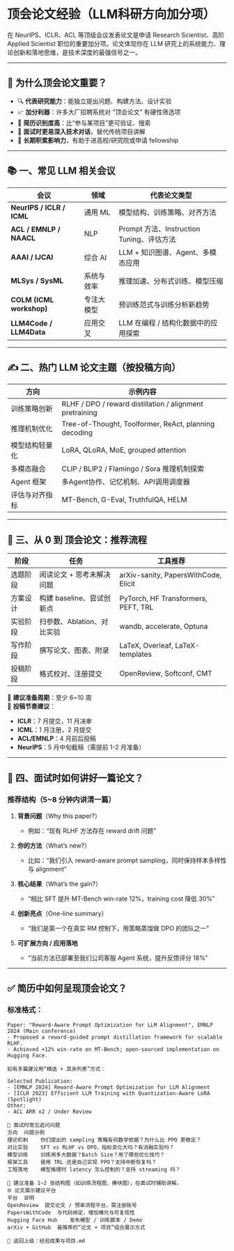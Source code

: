 # 顶会论文经验（LLM科研方向加分项）

在 NeurIPS、ICLR、ACL 等顶级会议发表论文是申请 Research Scientist、高阶 Applied Scientist 职位的重要加分项。论文体现你在 LLM 研究上的系统能力、理论创新和落地思维，是技术深度的最强信号之一。

---

## 🧠 为什么顶会论文重要？

- 🔍 **代表研究能力**：能独立提出问题、构建方法、设计实验
- 📈 **加分利器**：许多大厂招聘系统对 “顶会论文” 有硬性筛选项
- 🎯 **简历识别度高**：比“参与某项目”更可验证、搜索
- 💬 **面试时更易深入技术对话**，替代传统项目讲解
- 🌱 **长期积累影响力**，有助于进高校/研究院或申请 fellowship

---

## 📚 一、常见 LLM 相关会议

| 会议 | 领域 | 代表论文类型 |
|------|------|----------------|
| **NeurIPS / ICLR / ICML** | 通用 ML | 模型结构、训练策略、对齐方法 |
| **ACL / EMNLP / NAACL** | NLP | Prompt 方法、Instruction Tuning、评估方法 |
| **AAAI / IJCAI** | 综合 AI | LLM + 知识图谱、Agent、多模态应用 |
| **MLSys / SysML** | 系统与效率 | 推理加速、分布式训练、模型压缩 |
| **COLM (ICML workshop)** | 专注大模型 | 预训练范式与训练分析新趋势 |
| **LLM4Code / LLM4Data** | 应用交叉 | LLM 在编程 / 结构化数据中的应用探索 |

---

## ✍️ 二、热门 LLM 论文主题（按投稿方向）

| 方向 | 示例内容 |
|------|----------|
| 训练策略创新 | RLHF / DPO / reward distillation / alignment pretraining |
| 推理机制优化 | Tree-of-Thought, Toolformer, ReAct, planning decoding |
| 模型结构轻量化 | LoRA, QLoRA, MoE, grouped attention |
| 多模态融合 | CLIP / BLIP2 / Flamingo / Sora 推理机制探索 |
| Agent 框架 | 多Agent协作、记忆机制、API调用调度器 |
| 评估与对齐指标 | MT-Bench, G-Eval, TruthfulQA, HELM |

---

## 🧪 三、从 0 到 顶会论文：推荐流程

| 阶段 | 任务 | 工具推荐 |
|------|------|------------|
| 选题阶段 | 阅读论文 + 思考未解决问题 | arXiv-sanity, PapersWithCode, Elicit |
| 方案设计 | 构建 baseline、尝试创新点 | PyTorch, HF Transformers, PEFT, TRL |
| 实验阶段 | 扫参数、Ablation、对比实验 | wandb, accelerate, Optuna |
| 写作阶段 | 撰写论文、图表、附录 | LaTeX, Overleaf, LaTeX-templates |
| 投稿阶段 | 格式校对、注册提交 | OpenReview, Softconf, CMT |

📌 **建议准备周期**：至少 6~10 周  
📆 **投稿节奏建议**：
- **ICLR**：7 月提交，11 月决审
- **ICML**：1 月注册，2 月提交
- **ACL/EMNLP**：4 月前后投稿
- **NeurIPS**：5 月中旬截稿（需提前 1-2 月准备）

---

## 🎯 四、面试时如何讲好一篇论文？

### 推荐结构（5~8 分钟内讲清一篇）

1. **背景问题**（Why this paper?）  
   - 例如：“现有 RLHF 方法存在 reward drift 问题”

2. **你的方法**（What’s new?）  
   - 比如：“我们引入 reward-aware prompt sampling，同时保持样本多样性与 alignment”

3. **核心结果**（What’s the gain?）  
   - “相比 SFT 提升 MT-Bench win-rate 12%，training cost 降低 30%”

4. **创新亮点**（One-line summary）  
   - “我们是第一个在真实 RM 控制下，用策略蒸馏做 DPO 的团队之一”

5. **可扩展方向 / 应用落地**  
   - “当前方法已部署至我们公司客服 Agent 系统，提升反馈评分 18%”

---

## ✅ 简历中如何呈现顶会论文？

### 标准格式：

```text
Paper: "Reward-Aware Prompt Optimization for LLM Alignment", EMNLP 2024 (Main conference)
- Proposed a reward-guided prompt distillation framework for scalable RLHF.
- Achieved +12% win-rate on MT-Bench; open-sourced implementation on Hugging Face.

如有多篇建议用“精选 + 其余列表”方式：

Selected Publication:
- [EMNLP 2024] Reward-Aware Prompt Optimization for LLM Alignment
- [ICLR 2023] Efficient LLM Training with Quantization-Aware LoRA (Spotlight)
Other:
- ACL ARR x2 / Under Review

💬 面试时常见追问问题
方向	问题示例
理论机制	你们提出的 sampling 策略有何数学依据？为什么比 PPO 更稳定？
对比实验	SFT vs RLHF vs DPO，指标变化大吗？有消融实验吗？
模型训练	训练用多大数据？Batch Size？用了哪些优化技巧？
框架工具	是用 TRL 还是自己实现 PPO？支持中断恢复吗？
工程落地	模型推理时 latency 怎么控制的？支持 streaming 吗？

📌 建议准备 1~2 张结构图（如训练流程图、模块图），在面试时辅助讲解。
🌐 论文展示建议平台
平台	说明
OpenReview	提交论文 / 预审流程平台，需注册账号
PapersWithCode	与代码绑定，增加曝光与可复现性
Hugging Face Hub	发布模型 / 训练脚本 / Demo
arXiv + GitHub	最推荐的“论文 + 项目”组合展示方式

📁 返回上级：经验成果与项目.md

